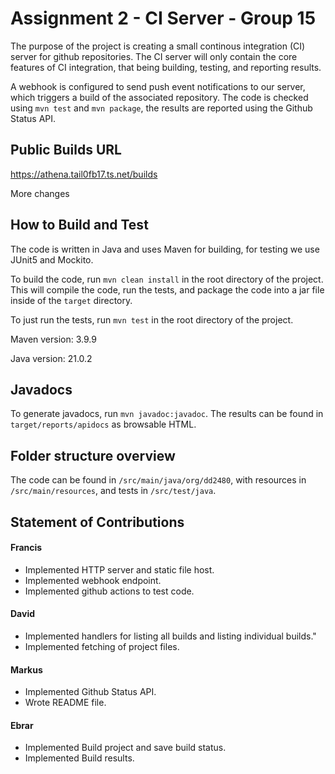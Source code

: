 # Assignment 2 - CI Server - Group 15

The purpose of the project is creating a small continous integration (CI) server for github repositories. The CI server will only contain the core features of CI integration, that being building, testing, and reporting results.

A webhook is configured to send push event notifications to our server, which triggers a build of the associated repository. The code is checked using `mvn test` and `mvn package`, the results are reported using the Github Status API.

## Public Builds URL
https://athena.tail0fb17.ts.net/builds

More changes

## How to Build and Test

The code is written in Java and uses Maven for building, for testing we use JUnit5 and Mockito.

To build the code, run `mvn clean install` in the root directory of the project. This will compile the code, run the tests, and package the code into a jar file inside of the `target` directory.

To just run the tests, run `mvn test` in the root directory of the project.

Maven version: 3.9.9

Java version: 21.0.2

## Javadocs

To generate javadocs, run `mvn javadoc:javadoc`. The results can be found in `target/reports/apidocs` as browsable HTML.

## Folder structure overview

The code can be found in `/src/main/java/org/dd2480`, with resources in `/src/main/resources`, and tests in `/src/test/java`.

## Statement of Contributions

#### Francis

- Implemented HTTP server and static file host.
- Implemented webhook endpoint.
- Implemented github actions to test code.

#### David

- Implemented handlers for listing all builds and listing individual builds."
- Implemented fetching of project files.

#### Markus

- Implemented Github Status API.
- Wrote README file.

#### Ebrar

- Implemented Build project and save build status.
- Implemented Build results.
